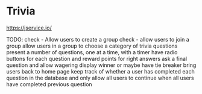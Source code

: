 # Trivia

https://jservice.io/

TODO:
check - Allow users to create a group
check - allow users to join a group
allow users in a group to choose a category of trivia questions
present a number of questions, one at a time, with a timer
have radio buttons for each question and reward points for right answers
ask a final question and allow wagering
display winner or maybe have tie breaker
bring users back to home page
keep track of whether a user has completed each question in the database and only
allow all users to continue when all users have completed previous question
